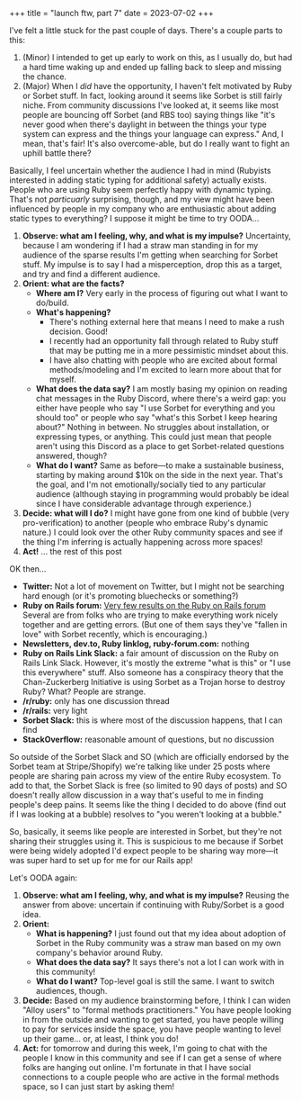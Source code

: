 +++
title = "launch ftw, part 7"
date = 2023-07-02
+++

I've felt a little stuck for the past couple of days. There's a couple parts to this:

1. (Minor) I intended to get up early to work on this, as I usually do, but had a hard time waking up and ended up falling back to sleep and missing the chance.
2. (Major) When I *did* have the opportunity, I haven't felt motivated by Ruby or Sorbet stuff. In fact, looking around it seems like Sorbet is still fairly niche. From community discussions I've looked at, it seems like most people are bouncing off Sorbet (and RBS too) saying things like "it's never good when there's daylight in between the things your type system can express and the things your language can express." And, I mean, that's fair! It's also overcome-able, but do I really want to fight an uphill battle there?

Basically, I feel uncertain whether the audience I had in mind (Rubyists interested in adding static typing for additional safety) actually exists. People who are using Ruby seem perfectly happy with dynamic typing. That's not *particuarly* surprising, though, and my view might have been influenced by people in my company who are enthusiastic about adding static types to everything? I suppose it might be time to try OODA…

1. **Observe: what am I feeling, why, and what is my impulse?** Uncertainty, because I am wondering if I had a straw man standing in for my audience of the sparse results I'm getting when searching for Sorbet stuff. My impulse is to say I had a misperception, drop this as a target, and try and find a different audience.
2. **Orient: what are the facts?**
	- **Where am I?** Very early in the process of figuring out what I want to do/build.
	- **What's happening?**
		- There's nothing external here that means I need to make a rush decision. Good!
		- I recently had an opportunity fall through related to Ruby stuff that may be putting me in a more pessimistic mindset about this.
		- I have also chatting with people who are excited about formal methods/modeling and I'm excited to learn more about that for myself.
	- **What does the data say?** I am mostly basing my opinion on reading chat messages in the Ruby Discord, where there's a weird gap: you either have people who say "I use Sorbet for everything and you should too" or people who say "what's this Sorbet I keep hearing about?" Nothing in between. No struggles about installation, or expressing types, or anything. This could just mean that people aren't using this Discord as a place to get Sorbet-related questions answered, though?
	- **What do I want?** Same as before—to make a sustainable business, starting by making around $10k on the side in the next year. That's the goal, and I'm not emotionally/socially tied to any particular audience (although staying in programming would probably be ideal since I have considerable advantage through experience.)
3. **Decide: what will I do?** I might have gone from one kind of bubble (very pro-verification) to another (people who embrace Ruby's dynamic nature.) I could look over the other Ruby community spaces and see if the thing I'm inferring is actually happening across more spaces!
4. **Act!** … the rest of this post

OK then…

- **Twitter:** Not a lot of movement on Twitter, but I might not be searching hard enough (or it's promoting bluechecks or something?)
- **Ruby on Rails forum:** [Very few results on the Ruby on Rails forum](https://discuss.rubyonrails.org/search?expanded=true&q=sorbet) Several are from folks who are trying to make everything work nicely together and are getting errors. (But one of them says they've "fallen in love" with Sorbet recently, which is encouraging.)
- **Newsletters, dev.to, Ruby linklog, ruby-forum.com:** nothing
- **Ruby on Rails Link Slack:** a fair amount of discussion on the Ruby on Rails Link Slack. However, it's mostly the extreme "what is this" or "I use this everywhere" stuff. Also someone has a conspiracy theory that the Chan-Zuckerberg Initiative is using Sorbet as a Trojan horse to destroy Ruby? What? People are strange.
- **/r/ruby:** only has one discussion thread
- **/r/rails:** very light
- **Sorbet Slack:** this is where most of the discussion happens, that I can find
- **StackOverflow:** reasonable amount of questions, but no discussion

So outside of the Sorbet Slack and SO (which are officially endorsed by the Sorbet team at Stripe/Shopify) we're talking like under 25 posts where people are sharing pain across my view of the entire Ruby ecosystem. To add to that, the Sorbet Slack is free (so limited to 90 days of posts) and SO doesn't really allow discussion in a way that's useful to me in finding people's deep pains. It seems like the thing I decided to do above (find out if I was looking at a bubble) resolves to "you weren't looking at a bubble."

So, basically, it seems like people are interested in Sorbet, but they're not sharing their struggles using it. This is suspicious to me because if Sorbet were being widely adopted I'd expect people to be sharing way more—it was super hard to set up for me for our Rails app!

Let's OODA again:

1. **Observe: what am I feeling, why, and what is my impulse?** Reusing the answer from above: uncertain if continuing with Ruby/Sorbet is a good idea.
2. **Orient:**
	- **What is happening?** I just found out that my idea about adoption of Sorbet in the Ruby community was a straw man based on my own company's behavior around Ruby.
	- **What does the data say?** It says there's not a lot I can work with in this community!
	- **What do I want?** Top-level goal is still the same. I want to switch audiences, though.
3. **Decide:** Based on my audience brainstorming before, I think I can widen "Alloy users" to "formal methods practitioners." You have people looking in from the outside and wanting to get started, you have people willing to pay for services inside the space, you have people wanting to level up their game… or, at least, I think you do!
4. **Act:** for tomorrow and during this week, I'm going to chat with the people I know in this community and see if I can get a sense of where folks are hanging out online. I'm fortunate in that I have social connections to a couple people who are active in the formal methods space, so I can just start by asking them!
